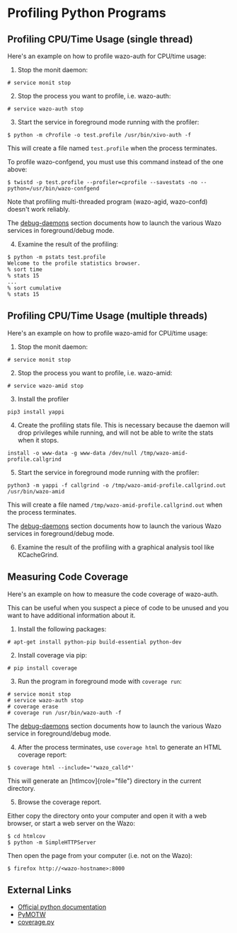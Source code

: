Profiling Python Programs
=========================

Profiling CPU/Time Usage (single thread)
------------------------

Here\'s an example on how to profile wazo-auth for CPU/time usage:

1.  Stop the monit daemon:

```ShellSession
# service monit stop
```

2.  Stop the process you want to profile, i.e. wazo-auth:

```ShellSession
# service wazo-auth stop
```

3.  Start the service in foreground mode running with the profiler:

```ShellSession
$ python -m cProfile -o test.profile /usr/bin/xivo-auth -f
```

This will create a file named `test.profile` when the process
terminates.

To profile wazo-confgend, you must use this command instead of the
one above:

```ShellSession
$ twistd -p test.profile --profiler=cprofile --savestats -no --python=/usr/bin/wazo-confgend
```

Note that profiling multi-threaded program (wazo-agid, wazo-confd)
doesn\'t work reliably.

The [debug-daemons](/contribute/debug_daemon) section documents how to launch the
various Wazo services in foreground/debug mode.

4.  Examine the result of the profiling:

```ShellSession
$ python -m pstats test.profile
Welcome to the profile statistics browser.
% sort time
% stats 15
...
% sort cumulative
% stats 15
```

Profiling CPU/Time Usage (multiple threads)
------------------------

Here's an example on how to profile wazo-amid for CPU/time usage:

1.  Stop the monit daemon:

```ShellSession
# service monit stop
```

2.  Stop the process you want to profile, i.e. wazo-amid:

```ShellSession
# service wazo-amid stop
```

3.  Install the profiler

```ShellSession
pip3 install yappi
```

4. Create the profiling stats file. This is necessary because the daemon will drop privileges while running, and will not be able to write the stats when it stops.

```ShellSession
install -o www-data -g www-data /dev/null /tmp/wazo-amid-profile.callgrind
```

5. Start the service in foreground mode running with the profiler:

```ShellSession
python3 -m yappi -f callgrind -o /tmp/wazo-amid-profile.callgrind.out /usr/bin/wazo-amid
```

This will create a file named `/tmp/wazo-amid-profile.callgrind.out` when the process
terminates.

The [debug-daemons](/contribute/debug_daemon) section documents how to launch the
various Wazo services in foreground/debug mode.

6.  Examine the result of the profiling with a graphical analysis tool like KCacheGrind.


Measuring Code Coverage
-----------------------

Here\'s an example on how to measure the code coverage of wazo-auth.

This can be useful when you suspect a piece of code to be unused and you
want to have additional information about it.

1.  Install the following packages:

```ShellSession
# apt-get install python-pip build-essential python-dev
```

2.  Install coverage via pip:

```ShellSession
# pip install coverage
```

3.  Run the program in foreground mode with `coverage run`:

```ShellSession
# service monit stop
# service wazo-auth stop
# coverage erase
# coverage run /usr/bin/wazo-auth -f
```

The [debug-daemons](/contribute/debug_daemon) section documents how to launch the
various Wazo service in foreground/debug mode.

4.  After the process terminates, use `coverage html` to generate an
    HTML coverage report:

```ShellSession
$ coverage html --include='*wazo_calld*'
```

This will generate an [htlmcov]{role="file"} directory in the
current directory.

5.  Browse the coverage report.

Either copy the directory onto your computer and open it with a web
browser, or start a web server on the Wazo:

```ShellSession
$ cd htmlcov
$ python -m SimpleHTTPServer
```

Then open the page from your computer (i.e. not on the Wazo):

```ShellSession
$ firefox http://<wazo-hostname>:8000
```

External Links
--------------

-   [Official python
    documentation](http://docs.python.org/library/profile.html)
-   [PyMOTW](https://doughellmann.com/blog/2008/08/31/pymotw-profile-cprofile-pstats/)
-   [coverage.py](http://nedbatchelder.com/code/coverage/)
